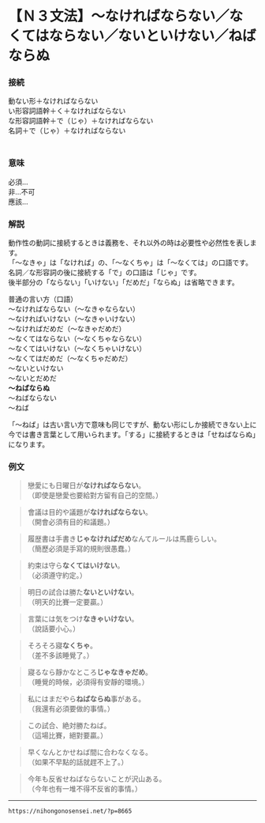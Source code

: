 # 【Ｎ３文法】～なければならない／なくてはならない／ないといけない／ねばならぬ

### 接続

動ない形＋なければならない  
い形容詞語幹＋く＋なければならない  
な形容詞語幹＋で（じゃ）＋なければならない  
名詞＋で（じゃ）＋なければならない  
　

### 意味

必須…  
非…不可  
應該…  　

### 解説

動作性の動詞に接続するときは義務を、それ以外の時は必要性や必然性を表します。  
「～なきゃ」は「なければ」の、「～なくちゃ」は「～なくては」の口語です。名詞／な形容詞の後に接続する「で」の口語は「じゃ」です。  
後半部分の「ならない」「いけない」「だめだ」「ならぬ」は省略できます。

普通の言い方（口語）  
～なければならない（～なきゃならない）  
～なければいけない（～なきゃいけない）  
～なければだめだ（～なきゃだめだ）  
～なくてはならない（～なくちゃならない）  
～なくてはいけない（～なくちゃいけない）  
～なくてはだめだ（～なくちゃだめだ）  
～ないといけない  
～ないとだめだ  
**～ねばならぬ**  
～ねばならない  
～ねば

「～ねば」は古い言い方で意味も同じですが、動ない形にしか接続できない上に今では書き言葉として用いられます。「する」に接続するときは「せねばならぬ」になります。

### 例文

>戀愛にも日曜日が**なければならない**。  
（即使是戀愛也要給對方留有自己的空間。）  

>會議は目的や議題が**なければならない**。  
（開會必須有目的和議題。）  

>履歴書は手書き**じゃなければだめ**なんてルールは馬鹿らしい。  
（簡歷必須是手寫的規則很愚蠢。）  

>約束は守ら**なくてはいけない**。  
（必須遵守約定。）  

>明日の試合は勝た**ないといけない**。  
（明天的比賽一定要贏。）  

>言葉には気をつけ**なきゃいけない**。  
（說話要小心。）  

>そろそろ寢**なくちゃ**。  
（差不多該睡覺了。）  

>寢るなら靜かなところ**じゃなきゃだめ**。  
（睡覺的時候，必須得有安靜的環境。）  

>私にはまだやら**ねばならぬ**事がある。  
（我還有必須要做的事情。）  

>この試合、絶対勝たねば。  
（這場比賽，絕對要贏。）  

>早くなんとかせねば間に合わなくなる。  
（如果不早點的話就趕不上了。）  

>今年も反省せねばならないことが沢山ある。  
（今年也有一堆不得不反省的事情。）

---
`https://nihongonosensei.net/?p=8665`
